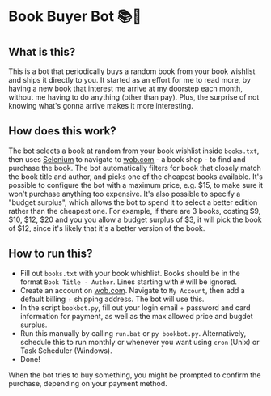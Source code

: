 # Book Buyer Bot 📚🤖

## What is this?
This is a bot that periodically buys a random book from your book wishlist and ships it directly to you.
It started as an effort for me to read more, by having a new book that interest me arrive at my doorstep each month, without me having to do anything (other than pay). Plus, the surprise of not knowing what's gonna arrive makes it more interesting.

## How does this work?
The bot selects a book at random from your book wishlist inside `books.txt`, then uses [Selenium](https://www.selenium.dev/) to navigate to [wob.com](https://www.wob.com/en-gb) - a book shop - to find and purchase the book.
The bot automatically filters for book that closely match the book title and author, and picks one of the cheapest books available.
It's possible to configure the bot with a maximum price, e.g. $15, to make sure it won't purchase anything too expensive. It's also possible to specify a "budget surplus", which allows the bot to spend it to select a better edition rather than the cheapest one.
For example, if there are 3 books, costing $9, $10, $12, $20 and you you allow a budget surplus of $3, it will pick the book of $12, since it's likely that it's a better version of the book.

## How to run this?
- Fill out `books.txt` with your book whishlist. Books should be in the format `Book Title - Author`. Lines starting with `#` will be ignored.
- Create an account on [wob.com](https://www.wob.com/en-gb). Navigate to `My Account`, then add a default billing + shipping address. The bot will use this.
- In the script `bookbot.py`, fill out your login email + password and card information for payment, as well as the max allowed price and bugdet surplus.
- Run this manually by calling `run.bat` or `py bookbot.py`. Alternatively, schedule this to run monthly or whenever you want using `cron` (Unix) or Task Scheduler (Windows).
- Done!

When the bot tries to buy something, you might be prompted to confirm the purchase, depending on your payment method.
